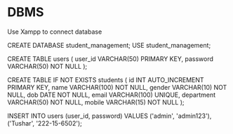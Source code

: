# DBMS


Use Xampp to connect database 


CREATE DATABASE student_management;
USE student_management;



CREATE TABLE users (
    user_id VARCHAR(50) PRIMARY KEY,
    password VARCHAR(50) NOT NULL
);



CREATE TABLE IF NOT EXISTS students (
    id INT AUTO_INCREMENT PRIMARY KEY,
    name VARCHAR(100) NOT NULL,
    gender VARCHAR(10) NOT NULL,
    dob DATE NOT NULL,
    email VARCHAR(100)  UNIQUE,
    department VARCHAR(50) NOT NULL,
    mobile VARCHAR(15) NOT NULL
);


INSERT INTO users (user_id, password) VALUES
('admin', 'admin123'),
('Tushar', '222-15-6502');





